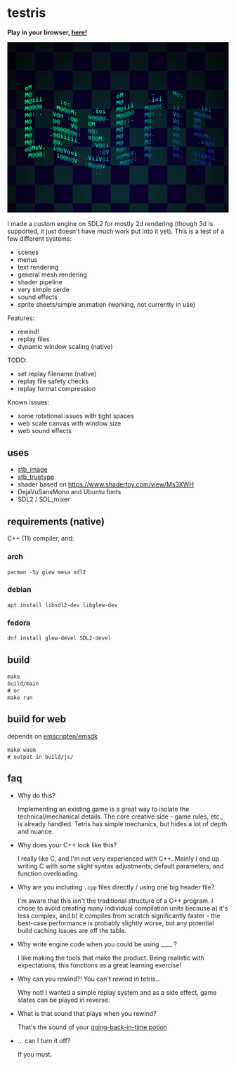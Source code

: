 # testris

**Play in your browser, [here!](https://ktravis.github.io/testris)**

![title](assets/title-crop.gif)

I made a custom engine on SDL2 for mostly 2d rendering (though 3d is supported, it just doesn't have much work put into it yet). This is a test of a few different systems:

- scenes
- menus
- text rendering
- general mesh rendering
- shader pipeline
- very simple serde
- sound effects
- sprite sheets/simple animation (working, not currently in use)

Features:

- rewind!
- replay files
- dynamic window scaling (native)

TODO:
- set replay filename (native)
- replay file safety checks
- replay format compression

Known issues:
- some rotational issues with tight spaces
- web scale canvas with window size
- web sound effects

## uses

- [stb_image](https://github.com/nothings/stb)
- [stb_truetype](https://github.com/nothings/stb)
- shader based on https://www.shadertoy.com/view/Ms3XWH
- DejaVuSansMono and Ubuntu fonts
- SDL2 / SDL_mixer

## requirements (native)

C++ (11) compiler, and:

### arch

```shell
pacman -Sy glew mesa sdl2
```

### debian

```shell
apt install libsdl2-dev libglew-dev
```

### fedora

```shell
dnf install glew-devel SDL2-devel
```

## build

```shell
make
build/main
# or
make run
```

## build for web

depends on [emscripten/emsdk](https://github.com/emscripten/emsdk)

```shell
make wasm
# output in build/js/
```

## faq

- Why do this?
  
  Implementing an existing game is a great way to isolate the technical/mechanical details. The core creative side - game rules, etc., is already handled. Tetris has simple mechanics, but hides a lot of depth and nuance.

- Why does your C++ look like this?

  I really like C, and I'm not very experienced with C++. Mainly I end up writing C with some slight syntax adjustments, default parameters, and function overloading.
  
- Why are you including `.cpp` files directly / using one big header file?

  I'm aware that this isn't the traditional structure of a C++ program. I chose to avoid creating many individual compilation units because a) it's less complex, and b) it compiles from scratch significantly faster - the best-case performance is probably slightly worse, but any potential build caching issues are off the table.
  
- Why write engine code when you could be using ____ ?

  I like making the tools that make the product. Being realistic with expectations, this functions as a great learning exercise!

- Why can you rewind?! You can't rewind in tetris...

  Why not! I wanted a simple replay system and as a side effect, game states can be played in reverse.
  
- What is that sound that plays when you rewind?

  That's the sound of your [going-back-in-time potion](https://www.youtube.com/watch?v=xSXofLK5hFQ)
  
- ... can I turn it off?

  If you must.
